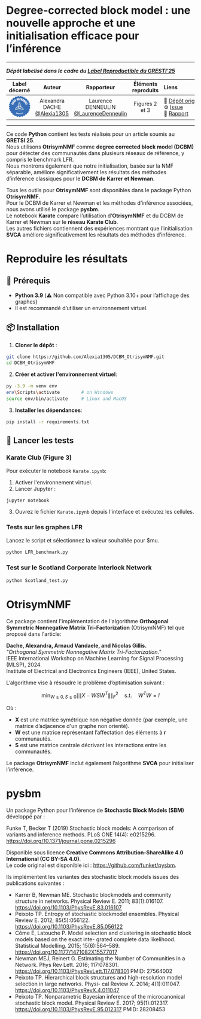 # Degree-corrected block model : une nouvelle approche et une initialisation efficace pour l’inférence

<hr>

**_Dépôt labelisé dans le cadre du [Label Reproductible du GRESTI'25](https://gretsi.fr/colloque2025/recherche-reproductible/)_**

| Label décerné | Auteur | Rapporteur | Éléments reproduits | Liens |
|:-------------:|:------:|:----------:|:-------------------:|:------|
| ![](label_argent.png) | Alexandra DACHE<br>[@Alexia1305](https://github.com/Alexia1305) | Laurence DENNEULIN<br>[@LaurenceDenneulin](https://github.com/LaurenceDenneulin) |  Figures 2 et 3 | 📌&nbsp;[Dépôt&nbsp;original](https://github.com/Alexia1305/DCBM_OtrisymNMF)<br>⚙️&nbsp;[Issue](https://github.com/GRETSI-2025/Label-Reproductible/issues/17)<br>📝&nbsp;[Rapport](https://github.com/GRETSI-2025/Label-Reproductible/tree/main/rapports/Rapport_issue_17) |

<hr>

Ce code **Python** contient les tests réalisés pour un article soumis au **GRETSI 25**.  
Nous utilisons **OtrisymNMF** comme **degree corrected block model (DCBM)** pour détecter des communautés dans plusieurs réseaux de référence, y compris le benchmark LFR.  
Nous montrons également que notre initialisation, basée sur la NMF séparable, améliore significativement les résultats des méthodes d’inférence classiques pour le **DCBM de Karrer et Newman**.

Tous les outils pour **OtrisymNMF** sont disponibles dans le package Python **OtrisymNMF**.  
Pour le DCBM de Karrer et Newman et les méthodes d’inférence associées, nous avons utilisé le package **pysbm**.  
Le notebook **Karate** compare l’utilisation d’**OtrisymNMF** et du DCBM de Karrer et Newman sur le **réseau Karate Club**.  
Les autres fichiers contiennent des expériences montrant que l’initialisation **SVCA** améliore significativement les résultats des méthodes d’inférence.


# Reproduire les résultats

## 🔧 Prérequis

- **Python 3.9** (⚠️ Non compatible avec Python 3.10+ pour l’affichage des graphes)
- Il est recommandé d’utiliser un environnement virtuel.

## 📦 Installation

1. **Cloner le dépôt** :

```bash
git clone https://github.com/Alexia1305/DCBM_OtrisymNMF.git
cd DCBM_OtrisymNMF
```

2. **Créer et activer l'environnement virtuel**:

```bash
py -3.9 -m venv env
env\Scripts\activate        # on Windows
source env/bin/activate     # Linux and MacOS
```

3. **Installer les dépendances**:

```bash
pip install -r requirements.txt
```


## 🚀 Lancer les tests

### Karate Club (Figure 3)

Pour exécuter le notebook `Karate.ipynb`:

1. Activer l'environnement virtuel.
2. Lancer Jupyter :

```bash
jupyter notebook
```

3. Ouvrez le fichier `Karate.ipynb` depuis l'interface et exécutez les cellules.

### Tests sur les graphes LFR

Lancez le script et sélectionnez la valeur souhaitée pour $mu.

```bash
python LFR_benchmark.py
```
### Test sur le Scotland Corporate Interlock Network
```bash
python Scotland_test.py
```

# OtrisymNMF
Ce package contient l'implémentation de l'algorithme **Orthogonal Symmetric Nonnegative Matrix Tri-Factorization** (OtrisymNMF) tel que proposé dans l'article:

**Dache, Alexandra, Arnaud Vandaele, and Nicolas Gillis.**  
*"Orthogonal Symmetric Nonnegative Matrix Tri-Factorization."*  
IEEE International Workshop on Machine Learning for Signal Processing (MLSP), 2024.  
Institute of Electrical and Electronics Engineers (IEEE), United States.

L’algorithme vise à résoudre le problème d’optimisation suivant :

$$
\min_{W \geq 0, S \geq 0} \|\|X - WSW^T\|\|_F^2 \quad \text{s.t.} \quad W^TW = I
$$

Où :
- **X** est une matrice symétrique non négative donnée (par exemple, une matrice d’adjacence d'un graphe non orienté).
- **W** est une matrice représentant l’affectation des éléments à **r** communautés.
- **S** est une matrice centrale décrivant les interactions entre les communautés.

Le package **OtrisymNMF** inclut également l’algorithme **SVCA** pour initialiser l’inférence.


# pysbm
Un package Python pour l’inférence de **Stochastic Block Models (SBM)** développé par :

Funke T, Becker T (2019) Stochastic block models: A comparison of variants and inference methods. 
PLoS ONE 14(4): e0215296. https://doi.org/10.1371/journal.pone.0215296

Disponible sous licence **Creative Commons Attribution-ShareAlike 4.0 International (CC BY-SA 4.0)**.  
Le code original est disponible ici : https://github.com/funket/pysbm.

Ils implémentent les variantes des stochastic block models issues des publications suivantes :

- Karrer B, Newman ME. Stochastic blockmodels and community structure in networks. Physical Review E. 2011; 83(1):016107. https://doi.org/10.1103/PhysRevE.83.016107 
- Peixoto TP. Entropy of stochastic blockmodel ensembles. Physical Review E. 2012; 85(5):056122. https://doi.org/10.1103/PhysRevE.85.056122
- Côme E, Latouche P. Model selection and clustering in stochastic block models based on the exact inte- grated complete data likelihood. Statistical Modelling. 2015; 15(6):564–589. https://doi.org/10.1177/1471082X15577017
- Newman MEJ, Reinert G. Estimating the Number of Communities in a Network. Phys Rev Lett. 2016; 117:078301. https://doi.org/10.1103/PhysRevLett.117.078301 PMID: 27564002
- Peixoto TP. Hierarchical block structures and high-resolution model selection in large networks. Physi- cal Review X. 2014; 4(1):011047. https://doi.org/10.1103/PhysRevX.4.011047
- Peixoto TP. Nonparametric Bayesian inference of the microcanonical stochastic block model. Physical
Review E. 2017; 95(1):012317. https://doi.org/10.1103/PhysRevE.95.012317 PMID: 28208453
